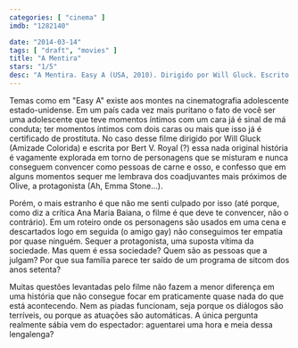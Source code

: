 ```yaml
---
categories: [ "cinema" ]
imdb: "1282140"

date: "2014-03-14"
tags: [ "draft", "movies" ]
title: "A Mentira"
stars: "1/5"
desc: "A Mentira. Easy A (USA, 2010). Dirigido por Will Gluck. Escrito por Bert V. Royal. Com Emma Stone, Penn Badgley, Amanda Bynes, Dan Byrd, Thomas Haden Church, Patricia Clarkson, Cam Gigandet, Lisa Kudrow, Malcolm McDowell."
---
```

Temas como em "Easy A" existe aos montes na cinematografia adolescente estado-unidense. Em um país cada vez mais puritano o fato de você ser uma adolescente que teve momentos íntimos com um cara já é sinal de má conduta; ter momentos íntimos com dois caras ou mais que isso já é certificado de prostituta. No caso desse filme dirigido por Will Gluck (Amizade Colorida) e escrita por Bert V. Royal (?) essa nada original história é vagamente explorada em torno de personagens que se misturam e nunca conseguem convencer como pessoas de carne e osso, e confesso que em alguns momentos sequer me lembrava dos coadjuvantes mais próximos de Olive, a protagonista (Ah, Emma Stone...).

Porém, o mais estranho é que não me senti culpado por isso (até porque, como diz a crítica Ana Maria Baiana, o filme é que deve te convencer, não o contrário). Em um roteiro onde os personagens são usados em uma cena e descartados logo em seguida (o amigo gay) não conseguimos ter empatia por quase ninguém. Sequer a protagonista, uma suposta vítima da sociedade. Mas quem é essa sociedade? Quem são as pessoas que a julgam? Por que sua família parece ter saído de um programa de sitcom dos anos setenta?

Muitas questões levantadas pelo filme não fazem a menor diferença em uma história que não consegue focar em praticamente quase nada do que está acontecendo. Nem as piadas funcionam, seja porque os diálogos são terríveis, ou porque as atuações são automáticas. A única pergunta realmente sábia vem do espectador: aguentarei uma hora e meia dessa lengalenga?
